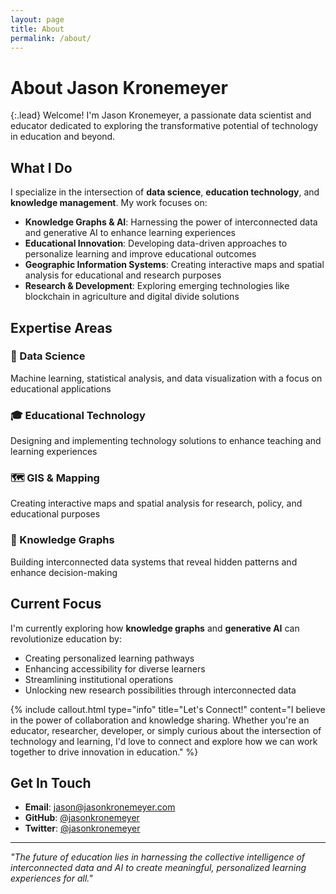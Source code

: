 ```yaml
---
layout: page
title: About
permalink: /about/
---
```


# About Jason Kronemeyer

{:.lead}
Welcome! I'm Jason Kronemeyer, a passionate data scientist and educator dedicated to exploring the transformative potential of technology in education and beyond.

## What I Do

I specialize in the intersection of **data science**, **education technology**, and **knowledge management**. My work focuses on:

- **Knowledge Graphs & AI**: Harnessing the power of interconnected data and generative AI to enhance learning experiences
- **Educational Innovation**: Developing data-driven approaches to personalize learning and improve educational outcomes  
- **Geographic Information Systems**: Creating interactive maps and spatial analysis for educational and research purposes
- **Research & Development**: Exploring emerging technologies like blockchain in agriculture and digital divide solutions

## Expertise Areas

<div class="expertise-grid">
  <div class="expertise-item">
    <h3>🧠 Data Science</h3>
    <p>Machine learning, statistical analysis, and data visualization with a focus on educational applications</p>
  </div>
  
  <div class="expertise-item">
    <h3>🎓 Educational Technology</h3>
    <p>Designing and implementing technology solutions to enhance teaching and learning experiences</p>
  </div>
  
  <div class="expertise-item">
    <h3>🗺️ GIS & Mapping</h3>
    <p>Creating interactive maps and spatial analysis for research, policy, and educational purposes</p>
  </div>
  
  <div class="expertise-item">
    <h3>🔗 Knowledge Graphs</h3>
    <p>Building interconnected data systems that reveal hidden patterns and enhance decision-making</p>
  </div>
</div>

## Current Focus

I'm currently exploring how **knowledge graphs** and **generative AI** can revolutionize education by:

- Creating personalized learning pathways
- Enhancing accessibility for diverse learners
- Streamlining institutional operations
- Unlocking new research possibilities through interconnected data

{% include callout.html type="info" title="Let's Connect!" content="I believe in the power of collaboration and knowledge sharing. Whether you're an educator, researcher, developer, or simply curious about the intersection of technology and learning, I'd love to connect and explore how we can work together to drive innovation in education." %}

## Get In Touch

- **Email**: [jason@jasonkronemeyer.com](mailto:jason@jasonkronemeyer.com)
- **GitHub**: [@jasonkronemeyer](https://github.com/jasonkronemeyer)
- **Twitter**: [@jasonkronemeyer](https://twitter.com/jasonkronemeyer)

---

*"The future of education lies in harnessing the collective intelligence of interconnected data and AI to create meaningful, personalized learning experiences for all."*
